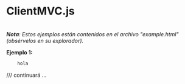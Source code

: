 ﻿# ClientMVC.js


<br><em><b>Nota</b>: Estos ejemplos están contenidos en el archivo "example.html" (obsérvelos en su explorador).</em>

<b>Ejemplo 1:</b> 
  
```html
	hola
```
  

/// continuará ...
